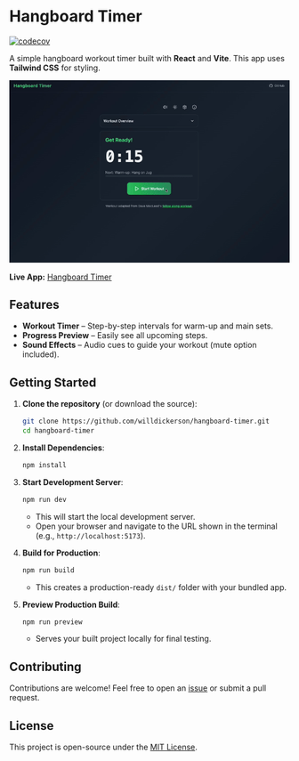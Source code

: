 # Hangboard Timer

[![codecov](https://codecov.io/gh/willdickerson/hangboard-timer/branch/main/graph/badge.svg)](https://codecov.io/gh/willdickerson/hangboard-timer)

A simple hangboard workout timer built with **React** and **Vite**. This app uses **Tailwind CSS** for styling.

![Hangboard Timer Demo](./docs/hangboard-timer-demo.gif)

**Live App:** [Hangboard Timer](https://www.hangboard.net/)

## Features

- **Workout Timer** – Step-by-step intervals for warm-up and main sets.
- **Progress Preview** – Easily see all upcoming steps.
- **Sound Effects** – Audio cues to guide your workout (mute option included).

## Getting Started

1. **Clone the repository** (or download the source):
   ```bash
   git clone https://github.com/willdickerson/hangboard-timer.git
   cd hangboard-timer
   ```

2. **Install Dependencies**:
   ```bash
   npm install
   ```
   
3. **Start Development Server**:
   ```bash
   npm run dev
   ```
   - This will start the local development server.  
   - Open your browser and navigate to the URL shown in the terminal (e.g., `http://localhost:5173`).

4. **Build for Production**:
   ```bash
   npm run build
   ```
   - This creates a production-ready `dist/` folder with your bundled app.

5. **Preview Production Build**:
   ```bash
   npm run preview
   ```
   - Serves your built project locally for final testing.

## Contributing

Contributions are welcome! Feel free to open an [issue](https://github.com/willdickerson/hangboard-timer/issues) or submit a pull request.

## License

This project is open-source under the [MIT License](LICENSE).